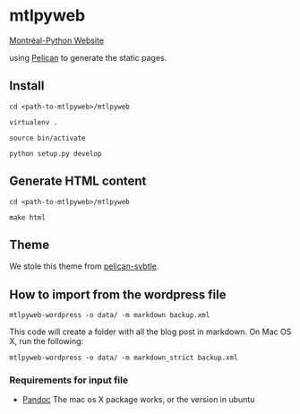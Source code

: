 mtlpyweb
========

[Montréal-Python Website](http://montrealpython.org)

using [Pelican](http://docs.getpelican.com/en/3.0/) to generate the static pages.

Install
-------

`cd <path-to-mtlpyweb>/mtlpyweb`

`virtualenv .`

`source bin/activate`

`python setup.py develop`

Generate HTML content
---------------------

`cd <path-to-mtlpyweb>/mtlpyweb`

`make html`

Theme
-----

We stole this theme from [pelican-svbtle](https://github.com/wting/pelican-svbtle).

How to import from the wordpress file
-------------------------------------
`mtlpyweb-wordpress -o data/ -m markdown backup.xml`

This code will create a folder with all the blog post in markdown. On Mac OS X, run
the following:

`mtlpyweb-wordpress -o data/ -m markdown_strict backup.xml`

### Requirements for input file

* [Pandoc](http://johnmacfarlane.net/pandoc/) The mac os X package works, or the version in ubuntu
